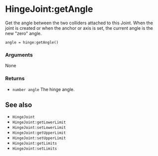 <!--
category: reference
-->

HingeJoint:getAngle
===

Get the angle between the two colliders attached to this Joint.  When the joint is created or when
the anchor or axis is set, the current angle is the new "zero" angle.

    angle = hinge:getAngle()

### Arguments

None

### Returns

- `number angle` The hinge angle.

See also
---

- `HingeJoint`
- `HingeJoint:getLowerLimit`
- `HingeJoint:setLowerLimit`
- `HingeJoint:getUpperLimit`
- `HingeJoint:setUpperLimit`
- `HingeJoint:getLimits`
- `HingeJoint:setLimits`
